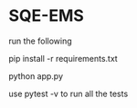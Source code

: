 # SQE-EMS

run the following

pip install -r requirements.txt

python app.py

use pytest -v to run all the tests